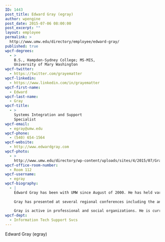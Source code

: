 ```yaml
---
ID: 1443
post_title: Edward Gray (egray)
author: wpengine
post_date: 2015-07-06 08:00:00
post_excerpt: ""
layout: employee
permalink: >
  http://www.umw.edu/directory/employee/edward-gray/
published: true
wpcf-degrees:
  - >
    B.S., Hampden-Sydney College; MS-MIS,
    University of Mary Washington
wpcf-twitter:
  - https://twitter.com/grayematter
wpcf-linkedin:
  - https://www.linkedin.com/in/grayematter
wpcf-first-name:
  - Edward
wpcf-last-name:
  - Gray
wpcf-title:
  - >
    Systems Integration and Support
    Specialist
wpcf-email:
  - egray@umw.edu
wpcf-phone:
  - (540) 654-1564
wpcf-website:
  - http://www.edwardgray.com
wpcf-photo:
  - >
    http://www.umw.edu/directory/wp-content/uploads/sites/4/2015/07/Gray_Edward_285.jpg
wpcf-office-room-number:
  - Room 112
wpcf-username:
  - egray
wpcf-biography:
  - |
    Edward Gray has been with UMW since August of 2000. He has held various positions in IT during his career here at Mary Washington.
    
    Gray has presented at several regional conferences including the annual Mid-Atlantic Banner Users Group and the annual Association of Collegiate Computing Services of Virginia.
    
    Gray is active in professional and social organizations. He is currently serving as the Assistant Manager for the itSMF USA Higher Education Community of Interest. Gray holds several technical and best-practice certifications. More complete information can be found on his website, http://www.edwardgray.com.
wpcf-dept:
  - Information Tech Support Svcs
---
```

Edward Gray (egray)